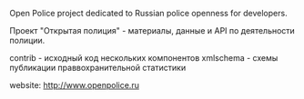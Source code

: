 Open Police project dedicated to Russian police openness for developers.

Проект "Открытая полиция" - материалы, данные и API по деятельности полиции.

contrib - исходный код нескольких компонентов
xmlschema - схемы публикации праввохранительной статистики

website: http://www.openpolice.ru